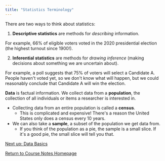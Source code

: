 ```yaml
---
title: "Statistics Terminology"
---
```


There are two ways to think about statistics:

1. **Descriptive statistics** are methods for *describing* information.

For example, 66% of eligible voters voted in the 2020 presidential election (the highest turnout since 1900!).

2. **Inferential statistics** are methods for *drawing inference* (making decisions about something we are uncertain about).

For example, a poll suggests that 75% of voters will select a Candidate A. People haven't voted yet, so we don't know what will happen, but we could reasonably conclude that Candidate A will win the election.

**Data** is factual information. We collect data from a **population**, the collection of all individuals or items a researcher is interested in.

- Collecting data from an entire population is called a **census**.
  - This is complicated and expensive! There's a reason the United States only does a census every 10 years.
- We can also take a **sample**, a subset of the population we get data from.
  - If you think of the population as a pie, the sample is a small slice. If it's a good pie, the small slice will tell you that.

<a href="https://lgpcappiello.github.io/teaching/IntroStats/descriptives/databasics">Next up: Data Basics</a>

<a href="https://lgpcappiello.github.io/teaching/IntroStats">Return to Course Notes Homepage</a>
